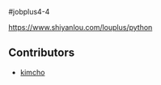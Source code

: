 #jobplus4-4

https://www.shiyanlou.com/louplus/python

## Contributors

* [kimcho](https://github.com/chowkim)
